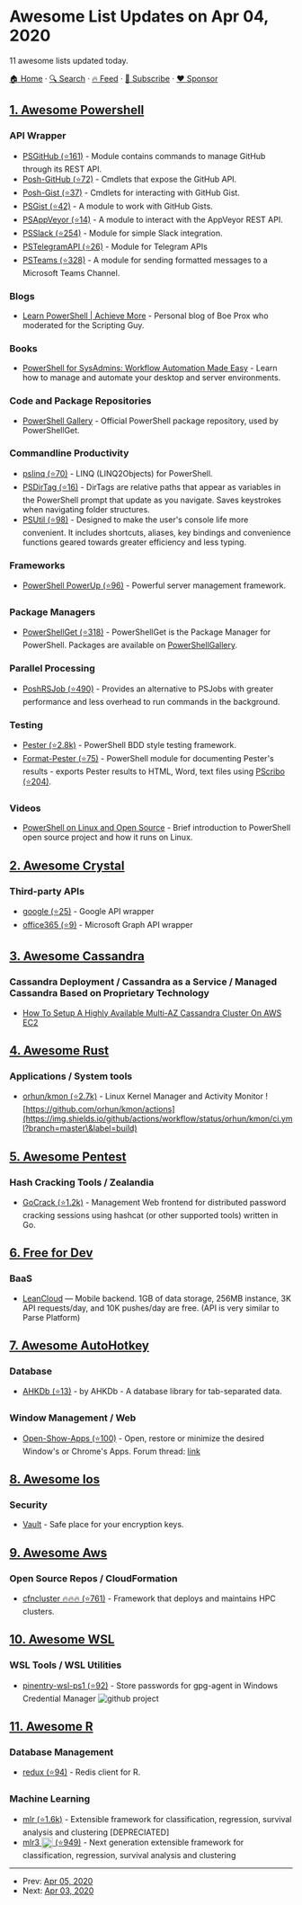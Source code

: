 # Awesome List Updates on Apr 04, 2020

11 awesome lists updated today.

[🏠 Home](/README.md) · [🔍 Search](https://www.trackawesomelist.com/search/) · [🔥 Feed](https://www.trackawesomelist.com/rss.xml) · [📮 Subscribe](https://trackawesomelist.us17.list-manage.com/subscribe?u=d2f0117aa829c83a63ec63c2f&id=36a103854c) · [❤️  Sponsor](https://github.com/sponsors/theowenyoung)



## [1. Awesome Powershell](/content/janikvonrotz/awesome-powershell/README.md)

### API Wrapper

*   [PSGitHub (⭐161)](https://github.com/pcgeek86/PSGitHub) - Module contains commands to manage GitHub through its REST API.
*   [Posh-GitHub (⭐72)](https://github.com/Iristyle/Posh-GitHub) - Cmdlets that expose the GitHub API.
*   [Posh-Gist (⭐37)](https://github.com/dfinke/Posh-Gist) - Cmdlets for interacting with GitHub Gist.
*   [PSGist (⭐42)](https://github.com/dotps1/PSGist) - A module to work with GitHub Gists.
*   [PSAppVeyor (⭐14)](https://github.com/dotps1/PSAppVeyor) - A module to interact with the AppVeyor REST API.
*   [PSSlack (⭐254)](https://github.com/RamblingCookieMonster/PSSlack) - Module for simple Slack integration.
*   [PSTelegramAPI (⭐26)](https://github.com/mkellerman/PSTelegramAPI) - Module for Telegram APIs
*   [PSTeams (⭐328)](https://github.com/EvotecIT/PSTeams) - A module for sending formatted messages to a Microsoft Teams Channel.

### Blogs

*   [Learn PowerShell | Achieve More](http://learn-powershell.net/) - Personal blog of Boe Prox who moderated for the Scripting Guy.

### Books

*   [PowerShell for SysAdmins: Workflow Automation Made Easy](https://nostarch.com/powershellsysadmins) - Learn how to manage and automate your desktop and server environments.

### Code and Package Repositories

*   [PowerShell Gallery](https://www.powershellgallery.com/) - Official PowerShell package repository, used by PowerShellGet.

### Commandline Productivity

*   [pslinq (⭐70)](https://github.com/manojlds/pslinq) - LINQ (LINQ2Objects) for PowerShell.
*   [PSDirTag (⭐16)](https://github.com/wtjones/PSDirTag) - DirTags are relative paths that appear as variables in the PowerShell prompt that update as you navigate. Saves keystrokes when navigating folder structures.
*   [PSUtil (⭐98)](https://github.com/PowershellFrameworkCollective/PSUtil) - Designed to make the user's console life more convenient. It includes shortcuts, aliases, key bindings and convenience functions geared towards greater efficiency and less typing.

### Frameworks

*   [PowerShell PowerUp (⭐96)](https://github.com/janikvonrotz/PowerShell-PowerUp) - Powerful server management framework.

### Package Managers

*   [PowerShellGet (⭐318)](https://github.com/powershell/powershellget) - PowerShellGet is the Package Manager for PowerShell. Packages are available on [PowerShellGallery](https://www.PowerShellGallery.com).

### Parallel Processing

*   [PoshRSJob (⭐490)](https://github.com/proxb/PoshRSJob) - Provides an alternative to PSJobs with greater performance and less overhead to run commands in the background.

### Testing

*   [Pester (⭐2.8k)](https://github.com/pester/Pester) - PowerShell BDD style testing framework.
*   [Format-Pester (⭐75)](https://github.com/equelin/format-pester) - PowerShell module for documenting Pester's results - exports Pester results to HTML, Word, text files using [PScribo (⭐204)](https://github.com/iainbrighton/PScribo).

### Videos

*   [PowerShell on Linux and Open Source](https://channel9.msdn.com/Blogs/hybrid-it-management/PowerShell-on-Linux-and-Open-Source) - Brief introduction to PowerShell open source project and how it runs on Linux.

## [2. Awesome Crystal](/content/veelenga/awesome-crystal/README.md)

### Third-party APIs

*   [google (⭐25)](https://github.com/PlaceOS/google) - Google API wrapper
*   [office365 (⭐9)](https://github.com/PlaceOS/office365) - Microsoft Graph API wrapper

## [3. Awesome Cassandra](/content/Anant/awesome-cassandra/README.md)

### Cassandra Deployment / Cassandra as a Service / Managed Cassandra Based on Proprietary Technology

*   [How To Setup A Highly Available Multi-AZ Cassandra Cluster On AWS EC2](http://highscalability.com/blog/2016/8/1/how-to-setup-a-highly-available-multi-az-cassandra-cluster-o.html)

## [4. Awesome Rust](/content/rust-unofficial/awesome-rust/README.md)

### Applications / System tools

*   [orhun/kmon (⭐2.7k)](https://github.com/orhun/kmon) - Linux Kernel Manager and Activity Monitor ![https://github.com/orhun/kmon/actions](https://img.shields.io/github/actions/workflow/status/orhun/kmon/ci.yml?branch=master\&label=build)

## [5. Awesome Pentest](/content/enaqx/awesome-pentest/README.md)

### Hash Cracking Tools / Zealandia

*   [GoCrack (⭐1.2k)](https://github.com/fireeye/gocrack) - Management Web frontend for distributed password cracking sessions using hashcat (or other supported tools) written in Go.

## [6. Free for Dev](/content/ripienaar/free-for-dev/README.md)

### BaaS

*   [LeanCloud](https://leancloud.app/) — Mobile backend. 1GB of data storage, 256MB instance, 3K API requests/day, and 10K pushes/day are free. (API is very similar to Parse Platform)

## [7. Awesome AutoHotkey](/content/ahkscript/awesome-AutoHotkey/README.md)

### Database

*   [AHKDb (⭐13)](https://github.com/AHKDb/AHKDb) - by AHKDb - A database library for tab-separated data.

### Window Management / Web

*   [Open-Show-Apps (⭐100)](https://github.com/JuanmaMenendez/AutoHotkey-script-Open-Show-Apps) - Open, restore or minimize the desired Window's or Chrome's Apps. Forum thread: [link](https://www.autohotkey.com/boards/viewtopic.php?f=6\&t=63579\&p=272220#p272220)

## [8. Awesome Ios](/content/vsouza/awesome-ios/README.md)

### Security

*   [Vault](https://github.com/passlock/Vault) - Safe place for your encryption keys.

## [9. Awesome Aws](/content/donnemartin/awesome-aws/README.md)

### Open Source Repos / CloudFormation

*   [cfncluster :fire::fire::fire: (⭐761)](https://github.com/awslabs/cfncluster) - Framework that deploys and maintains HPC clusters.

## [10. Awesome WSL](/content/sirredbeard/Awesome-WSL/README.md)

### WSL Tools / WSL Utilities

*   [pinentry-wsl-ps1 (⭐92)](https://github.com/diablodale/pinentry-wsl-ps1) - Store passwords for gpg-agent in Windows Credential Manager ![github project](https://raw.githubusercontent.com/sirredbeard/Awesome-WSL/master/github-icon.png)

## [11. Awesome R](/content/qinwf/awesome-R/README.md)

### Database Management

*   [redux (⭐94)](https://github.com/richfitz/redux) - Redis client for R.

### Machine Learning

*   [mlr (⭐1.6k)](https://github.com/mlr-org/mlr) - Extensible framework for classification, regression, survival analysis and clustering \[DEPRECIATED]
*   [mlr3 <img class="emoji" alt="heart" src="https://cdn.jsdelivr.net/gh/qinwf/awesome-R@3c66da6e291bcc0520b1649125b0bed750896a9a/heart.png" height="20" align="absmiddle" width="20"> (⭐949)](https://github.com/mlr-org/mlr3) -  Next generation extensible framework for classification, regression, survival analysis and clustering

---

- Prev: [Apr 05, 2020](/content/2020/04/05/README.md)
- Next: [Apr 03, 2020](/content/2020/04/03/README.md)